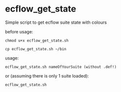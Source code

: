 # ecflow_get_state
Simple script to get ecflow suite state with colours



before usage:

    chmod u+x ecflow_get_state.sh 

    cp ecflow_get_state.sh ~/bin

usage:

    ecflow_get_state.sh nameOfYourSuite (without .def!)

or (assuming there is only 1 suite loaded):
    
    ecflow_get_state.sh

